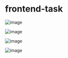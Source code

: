 # frontend-task

![image](https://user-images.githubusercontent.com/72811515/112288053-f9538600-8cb2-11eb-94cd-760dfee1615e.png)

![image](https://user-images.githubusercontent.com/72811515/112288192-1ab47200-8cb3-11eb-91d6-82d24097cb2c.png)

![image](https://user-images.githubusercontent.com/72811515/112288293-328bf600-8cb3-11eb-93f6-bda6aeb631b2.png)

![image](https://user-images.githubusercontent.com/72811515/112288455-5cddb380-8cb3-11eb-8d90-205aaddb241d.png)
